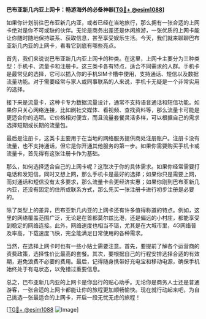 **巴布亚新几内亚上网卡：畅游海外的必备神器[[TG💪+ @esim1088](https://t.me/s/esim1088)]**

如果你计划前往巴布亚新几内亚，或者已经在当地旅行，那么拥有一张合适的上网卡绝对是你不可或缺的伙伴。无论是商务出差还是休闲旅游，一张优质的上网卡能让你随时随地保持联系、获取信息，甚至享受娱乐生活。今天，我们就来聊聊巴布亚新几内亚的上网卡，看看它到底有哪些亮点。

首先，我们来说说巴布亚新几内亚上网卡的种类。在这里，上网卡主要分为三种类型：手机卡、流量卡和注册卡。这三类卡各有特点，适合不同需求的人群。手机卡是最常见的选择，它可以插入你的手机SIM卡槽中使用，支持通话、短信以及数据流量功能。对于需要经常与家人或同事联系的人来说，手机卡无疑是一个非常实用的选择。

接下来是流量卡，这种卡专为数据流量设计，通常不支持语音通话和短信功能。如果你只关心网络连接，比如刷社交媒体、看视频、查找资料等，那么流量卡可能是更适合你的选项。它价格相对便宜，而且流量套餐灵活多样，可以根据自己的需求选择短期或长期的流量包。

最后是注册卡，这类卡主要用于在当地的网络服务提供商处注册账户。注册卡没有流量，也不支持通话，但它是你开通其他服务的第一步。如果你需要购买手机卡或流量卡，首先得有这张注册卡作为基础。

那么，如何选择适合自己的上网卡呢？这取决于你的具体需求。如果你经常需要打电话和发短信，同时又想上网，那么手机卡是最好的选择；如果你只是需要上网，而对通话和短信没有太多要求，那么流量卡会更经济实惠；如果你刚到巴布亚新几内亚，还没有固定的住所或联系方式，那么先买一张注册卡进行初步注册是必要的。

除了类型上的差异，巴布亚新几内亚的上网卡还有许多值得称道的特点。例如，这里的网络覆盖范围广泛，无论是在首都莫尔兹比港，还是偏远的小村庄，都能享受到稳定的网络连接。此外，网络速度也相当不错，尤其是在大城市里，4G网络普及率高，下载速度飞快，完全能满足日常使用的各种需求。

当然，在选择上网卡时也有一些小贴士需要注意。首先，要提前了解各个运营商的资费政策，选择性价比最高的套餐。其次，要根据自己的行程安排选择合适的有效期，避免浪费不必要的费用。最后，记得随身携带好充电宝和移动电源，确保手机始终处于有电状态，以免错过重要信息。

总之，巴布亚新几内亚的上网卡是你出行的贴心助手。无论你是商务人士还是普通游客，一张合适的上网卡都能让你的旅程更加顺畅愉快。现在就行动起来吧，为自己挑选一张最适合的上网卡，开启一段无忧无虑的旅程！

[[TG💪+ @esim1088](https://t.me/s/esim1088) ![Image](https://i.postimg.cc/4NQfJmqS/Snipaste-2025-05-13-00-14-12.png)]